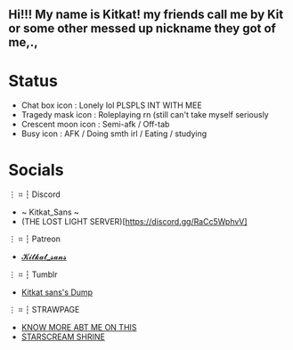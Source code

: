 ## Hi!!! My name is Kitkat! my friends call me by Kit or some other messed up nickname they got of me,.,

# Status
  - Chat box icon : Lonely lol PLSPLS INT WITH MEE
  - Tragedy mask icon : Roleplaying rn (still can't take myself seriously
  - Crescent moon icon : Semi-afk / Off-tab
  - Busy icon : AFK / Doing smth irl / Eating / studying

# Socials
⋮ ⌗ ┆ Discord
  - ~ Kitkat_Sans ~
  - (THE LOST LIGHT SERVER)[https://discord.gg/RaCc5WphvV]

⋮ ⌗ ┆ Patreon
  - [𝓚𝓲𝓽𝓴𝓪𝓽_𝓼𝓪𝓷𝓼](https://www.patreon.com/c/broisaskeletonandrobotpounder)

⋮ ⌗ ┆ Tumblr
  - [Kitkat sans's Dump](https://www.tumblr.com/kitkat-sans)

⋮ ⌗ ┆ STRAWPAGE
  - [KNOW MORE ABT ME ON THIS](https://introduction-to-pt.straw.page/)
  - [STARSCREAM SHRINE](https://starscream-shrine.straw.page/)
